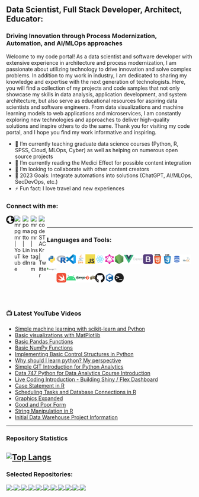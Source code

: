 ## Data Scientist, Full Stack Developer, Architect, Educator: 

### Driving Innovation through Process Modernization, Automation, and AI/MLOps approaches

Welcome to my code portal! As a data scientist and software developer with extensive experience in architecture and process modernization, I am passionate about utilizing technology to drive innovation and solve complex problems. In addition to my work in industry, I am dedicated to sharing my knowledge and expertise with the next generation of technologists. Here, you will find a collection of my projects and code samples that not only showcase my skills in data analysis, application development, and system architecture, but also serve as educational resources for aspiring data scientists and software engineers. From data visualizations and machine learning models to web applications and microservices, I am constantly exploring new technologies and approaches to deliver high-quality solutions and inspire others to do the same. Thank you for visiting my code portal, and I hope you find my work informative and inspiring.

- 🔭 I’m currently teaching graduate data science courses (Python, R, SPSS, Cloud, MLOps, Cyber) as well as helping on numerous open source projects
- 🌱 I’m currently reading the Medici Effect for possible content integration
- 👯 I’m looking to collaborate with other content creators
- 🥅 2023 Goals: Integrate automations into solutions (ChatGPT, AI/MLOps, SecDevOps, etc.)
- ⚡ Fun fact: I love travel and new experiences

### Connect with me:
[<img align="left" alt="pomatto.com" width="22px" src="https://raw.githubusercontent.com/iconic/open-iconic/master/svg/globe.svg" />][website]
[<img align="left" alt="mrpgmr | YouTube" width="22px" src="https://cdn.jsdelivr.net/npm/simple-icons@v3/icons/youtube.svg" />][youtube]
[<img align="left" alt="pomatto | LinkedIn" width="22px" src="https://cdn.jsdelivr.net/npm/simple-icons@v3/icons/linkedin.svg" />][linkedin]

[<img align="left" alt="mrpgmr | Instagram" width="22px" src="https://cdn.jsdelivr.net/npm/simple-icons@v3/icons/instagram.svg" />][instagram]
[<img align="left" alt="codeSTACKr | Twitter" width="22px" src="https://cdn.jsdelivr.net/npm/simple-icons@v3/icons/twitter.svg" />][twitter]
<br />

---
### Languages and Tools:
[<img align="left" alt="Python" width="26px" src="https://raw.githubusercontent.com/github/explore/80688e429a7d4ef2fca1e82350fe8e3517d3494d/topics/python/python.png" />][linkedin]
[<img align="left" alt="R" width="26px" src="https://raw.githubusercontent.com/github/explore/80688e429a7d4ef2fca1e82350fe8e3517d3494d/topics/r/r.png" />][linkedin]
[<img align="left" alt="Visual Studio Code" width="26px" src="https://raw.githubusercontent.com/github/explore/80688e429a7d4ef2fca1e82350fe8e3517d3494d/topics/visual-studio-code/visual-studio-code.png" />][linkedin]
[<img align="left" alt="Java" width="26px" src="https://raw.githubusercontent.com/github/explore/80688e429a7d4ef2fca1e82350fe8e3517d3494d/topics/java/java.png" />][linkedin]
[<img align="left" alt="JavaScript" width="26px" src="https://raw.githubusercontent.com/github/explore/80688e429a7d4ef2fca1e82350fe8e3517d3494d/topics/javascript/javascript.png" />][linkedin]
[<img align="left" alt="React" width="26px" src="https://raw.githubusercontent.com/github/explore/80688e429a7d4ef2fca1e82350fe8e3517d3494d/topics/react/react.png" />][linkedin]
[<img align="left" alt="GraphQL" width="26px" src="https://raw.githubusercontent.com/github/explore/80688e429a7d4ef2fca1e82350fe8e3517d3494d/topics/graphql/graphql.png" />][linkedin]
[<img align="left" alt="Node.js" width="26px" src="https://raw.githubusercontent.com/github/explore/80688e429a7d4ef2fca1e82350fe8e3517d3494d/topics/nodejs/nodejs.png" />][linkedin]
[<img align="left" alt="Vue" width="26px" src="https://raw.githubusercontent.com/github/explore/80688e429a7d4ef2fca1e82350fe8e3517d3494d/topics/vue/vue.png" />][linkedin]
[<img align="left" alt="Express" width="26px" src="https://raw.githubusercontent.com/github/explore/80688e429a7d4ef2fca1e82350fe8e3517d3494d/topics/express/express.png" />][linkedin]
[<img align="left" alt="Bootstrap" width="26px" src="https://raw.githubusercontent.com/github/explore/80688e429a7d4ef2fca1e82350fe8e3517d3494d/topics/bootstrap/bootstrap.png" />][linkedin]
[<img align="left" alt="HTML5" width="26px" src="https://raw.githubusercontent.com/github/explore/80688e429a7d4ef2fca1e82350fe8e3517d3494d/topics/html/html.png" />][linkedin]
[<img align="left" alt="CSS3" width="26px" src="https://raw.githubusercontent.com/github/explore/80688e429a7d4ef2fca1e82350fe8e3517d3494d/topics/css/css.png" />][linkedin]
[<img align="left" alt="SQL" width="26px" src="https://raw.githubusercontent.com/github/explore/80688e429a7d4ef2fca1e82350fe8e3517d3494d/topics/sql/sql.png" />][linkedin]
[<img align="left" alt="MySQL" width="26px" src="https://raw.githubusercontent.com/github/explore/80688e429a7d4ef2fca1e82350fe8e3517d3494d/topics/mysql/mysql.png" />][linkedin]
[<img align="left" alt="MongoDB" width="26px" src="https://raw.githubusercontent.com/github/explore/80688e429a7d4ef2fca1e82350fe8e3517d3494d/topics/mongodb/mongodb.png" />][linkedin]
<br/>
<br/>
[<img align="left" alt="Swift" width="26px" src="https://raw.githubusercontent.com/github/explore/80688e429a7d4ef2fca1e82350fe8e3517d3494d/topics/swift/swift.png" />][linkedin]
[<img align="left" alt="Android" width="26px" src="https://raw.githubusercontent.com/github/explore/80688e429a7d4ef2fca1e82350fe8e3517d3494d/topics/android/android.png" />][linkedin]
[<img align="left" alt="Django" width="26px" src="https://raw.githubusercontent.com/github/explore/80688e429a7d4ef2fca1e82350fe8e3517d3494d/topics/django/django.png" />][linkedin]
[<img align="left" alt="Git" width="26px" src="https://raw.githubusercontent.com/github/explore/80688e429a7d4ef2fca1e82350fe8e3517d3494d/topics/git/git.png" />][linkedin]
[<img align="left" alt="GitHub" width="26px" src="https://raw.githubusercontent.com/github/explore/78df643247d429f6cc873026c0622819ad797942/topics/github/github.png" />][linkedin]
[<img align="left" alt="C/C++" width="26px" src="https://raw.githubusercontent.com/github/explore/80688e429a7d4ef2fca1e82350fe8e3517d3494d/topics/c/c.png" />][linkedin]
[<img align="left" alt="Terminal" width="26px" src="https://raw.githubusercontent.com/github/explore/80688e429a7d4ef2fca1e82350fe8e3517d3494d/topics/terminal/terminal.png" />][linkedin]
<br/>
<br/>
<br/>
---

### 📺 Latest YouTube Videos
<!-- YOUTUBE:START -->
- [Simple machine learning with scikit-learn and Python](https://www.youtube.com/watch?v=XglRiBLU0XA)
- [Basic visualizations with MatPlotlib](https://www.youtube.com/watch?v=td8nfPpQx7k)
- [Basic Pandas Functions](https://www.youtube.com/watch?v=xXyKxDc4FlY)
- [Basic NumPy Functions](https://www.youtube.com/watch?v=ER_0PoWyn7s)
- [Implementing Basic Control Structures in Python](https://www.youtube.com/watch?v=BT4P07M2h80)
- [Why should I learn python?  My perspective](https://www.youtube.com/watch?v=K69Bjx1aJSk)
- [Simple GIT Introduction for Python Analytics](https://www.youtube.com/watch?v=UKBKXOB3zcs)
- [Data 747 Python for Data Analytics Course Introduction](https://www.youtube.com/watch?v=R3qDmDcfmLw)
- [Live Coding Introduction - Building Shiny / Flex Dashboard](https://www.youtube.com/watch?v=fVrIpZHxPRA)
- [Case Statement in R](https://www.youtube.com/watch?v=9efP5D-323k)
- [Scheduling Tasks and Database Connections in R](https://www.youtube.com/watch?v=yJlqqYwzsuE)
- [Graphics Expanded](https://www.youtube.com/watch?v=np8w7J3E3j0)
- [Good and Poor Form](https://www.youtube.com/watch?v=ypJlUwB1x1E)
- [String Manipulation in R](https://www.youtube.com/watch?v=zePa2VIxyTU)
- [Initial Data Warehouse Project Information](https://www.youtube.com/watch?v=Y2WdbwvsUwY)
<!-- YOUTUBE:END -->

---
### Repository Statistics
[![Top Langs](https://github-readme-stats.vercel.app/api/top-langs/?username=mrpgmr67&layout=pie&langs_count=14)](https://github.com/mrpgmr67/github-readme-stats)
---

### Selected Repositories:

<a href="https://github.com/mrpgmr67/Introduction-to-R">
  <img align="center" src="https://github-readme-stats.vercel.app/api/pin/?username=mrpgmr67&repo=Introduction-to-R&theme=dark" />
</a>
<a href="https://github.com/mrpgmr67/Data-Warehousing">
  <img align="center" src="https://github-readme-stats.vercel.app/api/pin/?username=mrpgmr67&repo=Data-Warehousing&theme=dark" />
</a>
<a href="https://github.com/mrpgmr67/Data-analytics-SPSS">
  <img align="center" src="https://github-readme-stats.vercel.app/api/pin/?username=mrpgmr67&repo=Data-analytics-SPSS&theme=dark" />
</a>
<a href="https://github.com/mrpgmr67/Breakfast-Button">
  <img align="center" src="https://github-readme-stats.vercel.app/api/pin/?username=mrpgmr67&repo=Breakfast-Button&theme=dark" />
</a>
<a href="https://github.com/mrpgmr67/python-flask-tests">
  <img align="center" src="https://github-readme-stats.vercel.app/api/pin/?username=mrpgmr67&repo=python-flask-tests&theme=dark" />
</a>
<a href="https://github.com/mrpgmr67/hack-the-machine">
  <img align="center" src="https://github-readme-stats.vercel.app/api/pin/?username=mrpgmr67&repo=hack-the-machine&theme=dark" />
</a>
<a href="https://github.com/mrpgmr67/CICD-Pipeline">
  <img align="center" src="https://github-readme-stats.vercel.app/api/pin/?username=mrpgmr67&repo=CICD-Pipeline&theme=dark" />
</a>
<a href="https://github.com/mrpgmr67/random-user-gen">
  <img align="center" src="https://github-readme-stats.vercel.app/api/pin/?username=mrpgmr67&repo=random-user-gen&theme=dark" />
</a>
<a href="https://github.com/mrpgmr67/API-Proxy-Server">
  <img align="center" src="https://github-readme-stats.vercel.app/api/pin/?username=mrpgmr67&repo=API-Proxy-Server&theme=dark" />
</a>
<a href="https://github.com/mrpgmr67/python-scratch">
  <img align="center" src="https://github-readme-stats.vercel.app/api/pin/?username=mrpgmr67&repo=python-scratch&theme=dark" />
</a>
<a href="https://github.com/mrpgmr67/token-list">
  <img align="center" src="https://github-readme-stats.vercel.app/api/pin/?username=mrpgmr67&repo=token-list&theme=dark" />
</a>

[website]: http://pomatto.com
[youtube]: https://www.youtube.com/channel/UCfpqpNtZf10w4BRImaeniCg
[linkedin]: https://www.linkedin.com/in/pomatto
[instagram]: https://instagram.com/mrpgmr
[twitter]: https://twitter.com/mikepomatto
